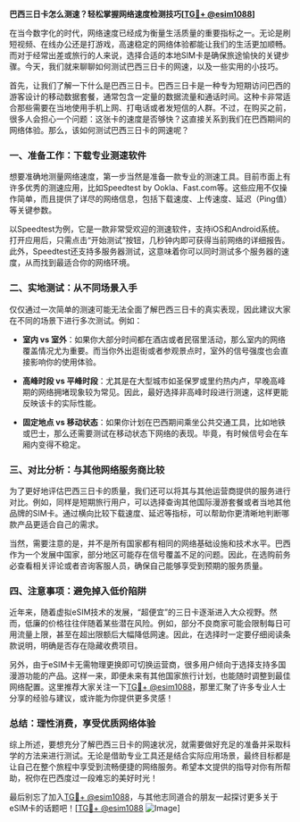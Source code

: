 **巴西三日卡怎么测速？轻松掌握网络速度检测技巧[[TG💪+ @esim1088](https://t.me/s/esim1088)]**

在当今数字化的时代，网络速度已经成为衡量生活质量的重要指标之一。无论是刷短视频、在线办公还是打游戏，高速稳定的网络体验都能让我们的生活更加顺畅。而对于经常出差或旅行的人来说，选择合适的本地SIM卡是确保旅途愉快的关键步骤。今天，我们就来聊聊如何测试巴西三日卡的网速，以及一些实用的小技巧。

首先，让我们了解一下什么是巴西三日卡。巴西三日卡是一种专为短期访问巴西的游客设计的移动数据套餐，通常包含一定量的数据流量和通话时间。这种卡非常适合那些需要在当地使用手机上网、打电话或者发短信的人群。不过，在购买之前，很多人会担心一个问题：这张卡的速度是否够快？这直接关系到我们在巴西期间的网络体验。那么，该如何测试巴西三日卡的网速呢？

### **一、准备工作：下载专业测速软件**

想要准确地测量网络速度，第一步当然是准备一款专业的测速工具。目前市面上有许多优秀的测速应用，比如Speedtest by Ookla、Fast.com等。这些应用不仅操作简单，而且提供了详尽的网络信息，包括下载速度、上传速度、延迟（Ping值）等关键参数。

以Speedtest为例，它是一款非常受欢迎的测速软件，支持iOS和Android系统。打开应用后，只需点击“开始测试”按钮，几秒钟内即可获得当前网络的详细报告。此外，Speedtest还支持多服务器测试，这意味着你可以同时测试多个服务器的速度，从而找到最适合你的网络环境。

### **二、实地测试：从不同场景入手**

仅仅通过一次简单的测速可能无法全面了解巴西三日卡的真实表现，因此建议大家在不同的场景下进行多次测试。例如：

- **室内 vs 室外**：如果你大部分时间都在酒店或者民宿里活动，那么室内的网络覆盖情况尤为重要。而当你外出逛街或者参观景点时，室外的信号强度也会直接影响你的使用体验。
  
- **高峰时段 vs 平峰时段**：尤其是在大型城市如圣保罗或里约热内卢，早晚高峰期的网络拥堵现象较为常见。因此，最好选择非高峰时段进行测速，这样更能反映该卡的实际性能。

- **固定地点 vs 移动状态**：如果你计划在巴西期间乘坐公共交通工具，比如地铁或巴士，那么还需要测试在移动状态下网络的表现。毕竟，有时候信号会在车厢内变得不稳定。

### **三、对比分析：与其他网络服务商比较**

为了更好地评估巴西三日卡的质量，我们还可以将其与其他运营商提供的服务进行对比。例如，同样是短期旅行用户，可以选择查询其他国际漫游套餐或者当地其他品牌的SIM卡。通过横向比较下载速度、延迟等指标，可以帮助你更清晰地判断哪款产品更适合自己的需求。

当然，需要注意的是，并不是所有国家都有相同的网络基础设施和技术水平。巴西作为一个发展中国家，部分地区可能存在信号覆盖不足的问题。因此，在选购前务必查看相关评论或者咨询客服人员，确保自己能够享受到预期的服务质量。

### **四、注意事项：避免掉入低价陷阱**

近年来，随着虚拟eSIM技术的发展，“超便宜”的三日卡逐渐进入大众视野。然而，低廉的价格往往伴随着某些潜在风险。例如，部分不良商家可能会限制每日可用流量上限，甚至在超出限额后大幅降低网速。因此，在选择时一定要仔细阅读条款说明，明确是否存在隐藏收费项目。

另外，由于eSIM卡无需物理更换即可切换运营商，很多用户倾向于选择支持多国漫游功能的产品。这样一来，即便未来有其他国家旅行计划，也能随时调整到最佳网络配置。这里推荐大家关注一下[TG💪+ @esim1088](https://t.me/s/esim1088)，那里汇聚了许多专业人士分享的经验与建议，或许能为你提供更多灵感！

### **总结：理性消费，享受优质网络体验**

综上所述，要想充分了解巴西三日卡的网速状况，就需要做好充足的准备并采取科学的方法来进行测试。无论是借助专业工具还是结合实际应用场景，最终目标都是让自己在整个旅程中享受到流畅便捷的网络服务。希望本文提供的指导对你有所帮助，祝你在巴西度过一段难忘的美好时光！

最后别忘了加入[TG💪+ @esim1088](https://t.me/s/esim1088)，与其他志同道合的朋友一起探讨更多关于eSIM卡的话题吧！[[TG💪+ @esim1088](https://t.me/s/esim1088) ![Image](https://i.postimg.cc/4NQfJmqS/Snipaste-2025-05-13-00-14-12.png)]